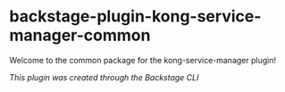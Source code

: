 # backstage-plugin-kong-service-manager-common

Welcome to the common package for the kong-service-manager plugin!

_This plugin was created through the Backstage CLI_
